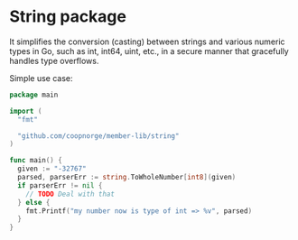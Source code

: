 <!-- markdownlint-disable-file MD009 -->

# String package

It simplifies the conversion (casting) between strings and various numeric
types in Go, such as int, int64, uint, etc., in a secure manner that gracefully
handles type overflows.

Simple use case:

```go
package main

import (
  "fmt"

  "github.com/coopnorge/member-lib/string"
)

func main() {
  given := "-32767"
  parsed, parserErr := string.ToWholeNumber[int8](given)
  if parserErr != nil {
    // TODO Deal with that
  } else {
    fmt.Printf("my number now is type of int => %v", parsed)
  }
}

```
